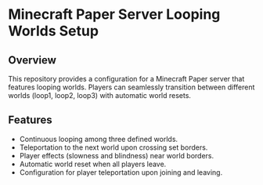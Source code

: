 # Minecraft Paper Server Looping Worlds Setup

## Overview

This repository provides a configuration for a Minecraft Paper server that features looping worlds. Players can seamlessly transition between different worlds (loop1, loop2, loop3) with automatic world resets.

## Features
- Continuous looping among three defined worlds.
- Teleportation to the next world upon crossing set borders.
- Player effects (slowness and blindness) near world borders.
- Automatic world reset when all players leave.
- Configuration for player teleportation upon joining and leaving.
